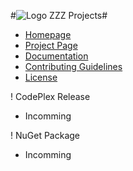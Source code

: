 #![Logo](Doc/icons/logo.jpg) ZZZ Projects#

- [Homepage](http://www.zzzprojects.com)
- [Project Page](http://www.zzzprojects.com/extension-methods/)
- [Documentation](http://www.zzzprojects.com/guides/extension-methods/index.html)
- [Contributing Guidelines](CONTRIBUTING.md)
- [License](LICENSE.md)

! CodePlex Release
- Incomming

! NuGet Package
- Incomming